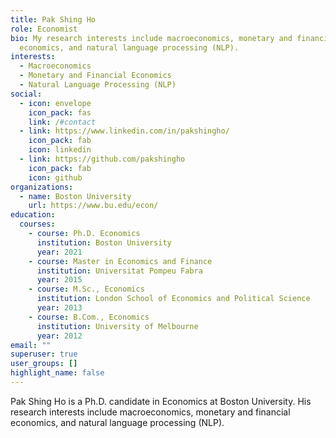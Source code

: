 ```yaml
---
title: Pak Shing Ho
role: Economist
bio: My research interests include macroeconomics, monetary and financial
  economics, and natural language processing (NLP).
interests:
  - Macroeconomics
  - Monetary and Financial Economics
  - Natural Language Processing (NLP)
social:
  - icon: envelope
    icon_pack: fas
    link: /#contact
  - link: https://www.linkedin.com/in/pakshingho/
    icon_pack: fab
    icon: linkedin
  - link: https://github.com/pakshingho
    icon_pack: fab
    icon: github
organizations:
  - name: Boston University
    url: https://www.bu.edu/econ/
education:
  courses:
    - course: Ph.D. Economics
      institution: Boston University
      year: 2021
    - course: Master in Economics and Finance
      institution: Universitat Pompeu Fabra
      year: 2015
    - course: M.Sc., Economics
      institution: London School of Economics and Political Science
      year: 2013
    - course: B.Com., Economics
      institution: University of Melbourne
      year: 2012
email: ""
superuser: true
user_groups: []
highlight_name: false
---
```

Pak Shing Ho is a Ph.D. candidate in Economics at Boston University. His research interests include macroeconomics, monetary and financial economics, and natural language processing (NLP).
